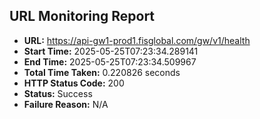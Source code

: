 ## URL Monitoring Report

- **URL:** https://api-gw1-prod1.fisglobal.com/gw/v1/health
- **Start Time:** 2025-05-25T07:23:34.289141
- **End Time:** 2025-05-25T07:23:34.509967
- **Total Time Taken:** 0.220826 seconds
- **HTTP Status Code:** 200
- **Status:** Success
- **Failure Reason:** N/A

